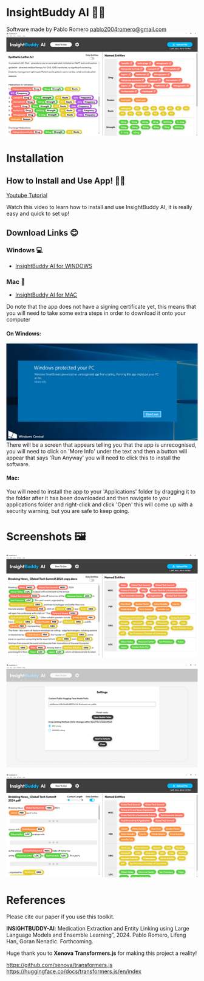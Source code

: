 # InsightBuddy AI 👩‍⚕️
Software made by Pablo Romero pablo2004romero@gmail.com
![Screenshot 1](BuddyScreenShots/Screenshot3.png)


# Installation


## How to Install and Use App! 👨‍🏫

[Youtube Tutorial](https://www.youtube.com/watch?v=4NKpcHdxeko&ab_channel=PabloRomero)

Watch this video to learn how to install and use InsightBuddy AI, it is really easy and quick to set up!


## Download Links 😊

### Windows 💻
- [InsightBuddy AI for WINDOWS](https://github.com/pabloRom2004/Insight-Buddy-AI-App/releases/download/1.0.0/InsightBuddy-AI-Setup-1.0.0.exe)

### Mac 🍎
- [InsightBuddy AI for MAC](https://github.com/pabloRom2004/Insight-Buddy-AI-App/releases/download/1.0.0/InsightBuddy.AI-1.0.0-arm64.dmg)

Do note that the app does not have a signing certificate yet, this means that you will need to take some extra steps in order to download it onto your computer
#### On Windows:
![Screenshot 1](BuddyScreenShots/WindowsProtection.png)
There will be a screen that appears telling you that the app is unrecognised, you will need to click on 'More Info' under the text and then a button will appear that says 'Run Anyway' you will need to click this to install the software.
#### Mac:
You will need to install the app to your 'Applications' folder by dragging it to the folder after it has been downloaded and then navigate to your applications folder and right-click and click 'Open' this will come up with a security warning, but you are safe to keep going.



# Screenshots 🖼

![Screenshot 1](BuddyScreenShots/Screenshot1.png)

![Screenshot 2](BuddyScreenShots/Screenshot2.png)

![Screenshot 3](BuddyScreenShots/Screenshot4.png)

# References

Please cite our paper if you use this toolkit. 

**INSIGHTBUDDY-AI**: Medication Extraction and Entity Linking using Large Language Models and Ensemble Learning”, 2024. Pablo Romero, Lifeng Han, Goran Nenadic. Forthcoming.

Huge thank you to **Xenova Transformers.js** for making this project a reality!

https://github.com/xenova/transformers.js
https://huggingface.co/docs/transformers.js/en/index
